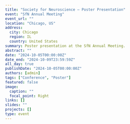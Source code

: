 ```yaml
---
title: "Society for Neuroscience — Poster Presentation"
event: "SfN Annual Meeting"
event_url: ""
location: "Chicago, US"
address:
  city: Chicago
  region: IL
  country: United States
summary: Poster presentation at the SfN Annual Meeting.
abstract: ""
date: "2024-10-05T00:00:00Z"
date_end: "2024-10-09T23:59:59Z"
all_day: true
publishDate: "2024-10-05T00:00:00Z"
authors: [admin]
tags: ["Conference", "Poster"]
featured: false
image:
  caption: ""
  focal_point: Right
links: []
slides: ""
projects: []
type: event
---
```

